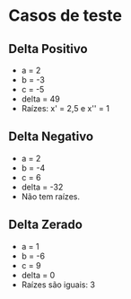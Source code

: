 # Casos de teste

## Delta  Positivo
- a = 2
- b = -3
- c = -5
- delta = 49
- Raízes: x' = 2,5 e x'' = 1
  
## Delta Negativo
- a = 2
- b = -4
- c = 6
- delta = -32
- Não tem raízes.

## Delta Zerado
- a = 1
- b = -6
- c = 9
- delta = 0
- Raízes são iguais: 3
